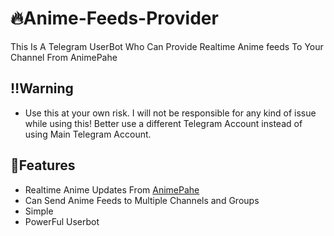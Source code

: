 # 🔥Anime-Feeds-Provider
This Is A Telegram UserBot Who Can Provide Realtime Anime feeds To Your Channel From AnimePahe

## ‼️Warning
- Use this at your own risk. I will not be responsible for any kind of issue while using this! Better use a different Telegram Account instead of using Main Telegram Account.

## 🌸Features
- Realtime Anime Updates From [AnimePahe](http://animepahe.com/)
- Can Send Anime Feeds to Multiple Channels and Groups
- Simple
- PowerFul Userbot
